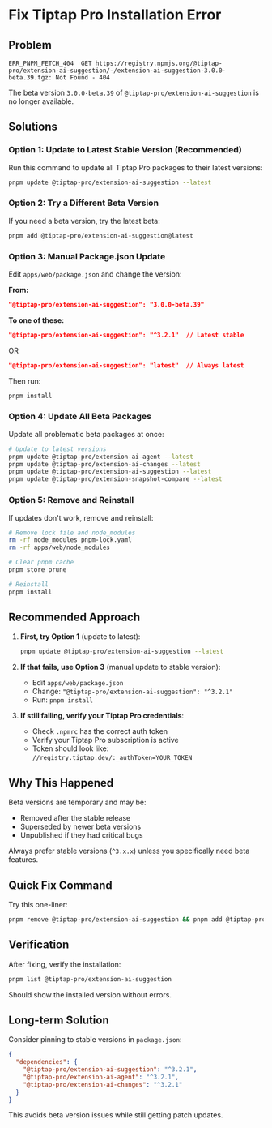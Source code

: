 # Fix Tiptap Pro Installation Error

## Problem
```
ERR_PNPM_FETCH_404  GET https://registry.npmjs.org/@tiptap-pro/extension-ai-suggestion/-/extension-ai-suggestion-3.0.0-beta.39.tgz: Not Found - 404
```

The beta version `3.0.0-beta.39` of `@tiptap-pro/extension-ai-suggestion` is no longer available.

## Solutions

### Option 1: Update to Latest Stable Version (Recommended)

Run this command to update all Tiptap Pro packages to their latest versions:

```bash
pnpm update @tiptap-pro/extension-ai-suggestion --latest
```

### Option 2: Try a Different Beta Version

If you need a beta version, try the latest beta:

```bash
pnpm add @tiptap-pro/extension-ai-suggestion@latest
```

### Option 3: Manual Package.json Update

Edit `apps/web/package.json` and change the version:

**From:**
```json
"@tiptap-pro/extension-ai-suggestion": "3.0.0-beta.39"
```

**To one of these:**
```json
"@tiptap-pro/extension-ai-suggestion": "^3.2.1"  // Latest stable
```

OR

```json
"@tiptap-pro/extension-ai-suggestion": "latest"  // Always latest
```

Then run:
```bash
pnpm install
```

### Option 4: Update All Beta Packages

Update all problematic beta packages at once:

```bash
# Update to latest versions
pnpm update @tiptap-pro/extension-ai-agent --latest
pnpm update @tiptap-pro/extension-ai-changes --latest
pnpm update @tiptap-pro/extension-ai-suggestion --latest
pnpm update @tiptap-pro/extension-snapshot-compare --latest
```

### Option 5: Remove and Reinstall

If updates don't work, remove and reinstall:

```bash
# Remove lock file and node_modules
rm -rf node_modules pnpm-lock.yaml
rm -rf apps/web/node_modules

# Clear pnpm cache
pnpm store prune

# Reinstall
pnpm install
```

## Recommended Approach

1. **First, try Option 1** (update to latest):
   ```bash
   pnpm update @tiptap-pro/extension-ai-suggestion --latest
   ```

2. **If that fails, use Option 3** (manual update to stable version):
   - Edit `apps/web/package.json`
   - Change: `"@tiptap-pro/extension-ai-suggestion": "^3.2.1"`
   - Run: `pnpm install`

3. **If still failing, verify your Tiptap Pro credentials**:
   - Check `.npmrc` has the correct auth token
   - Verify your Tiptap Pro subscription is active
   - Token should look like: `//registry.tiptap.dev/:_authToken=YOUR_TOKEN`

## Why This Happened

Beta versions are temporary and may be:
- Removed after the stable release
- Superseded by newer beta versions
- Unpublished if they had critical bugs

Always prefer stable versions (`^3.x.x`) unless you specifically need beta features.

## Quick Fix Command

Try this one-liner:

```bash
pnpm remove @tiptap-pro/extension-ai-suggestion && pnpm add @tiptap-pro/extension-ai-suggestion@latest
```

## Verification

After fixing, verify the installation:

```bash
pnpm list @tiptap-pro/extension-ai-suggestion
```

Should show the installed version without errors.

## Long-term Solution

Consider pinning to stable versions in `package.json`:

```json
{
  "dependencies": {
    "@tiptap-pro/extension-ai-suggestion": "^3.2.1",
    "@tiptap-pro/extension-ai-agent": "^3.2.1",
    "@tiptap-pro/extension-ai-changes": "^3.2.1"
  }
}
```

This avoids beta version issues while still getting patch updates.
